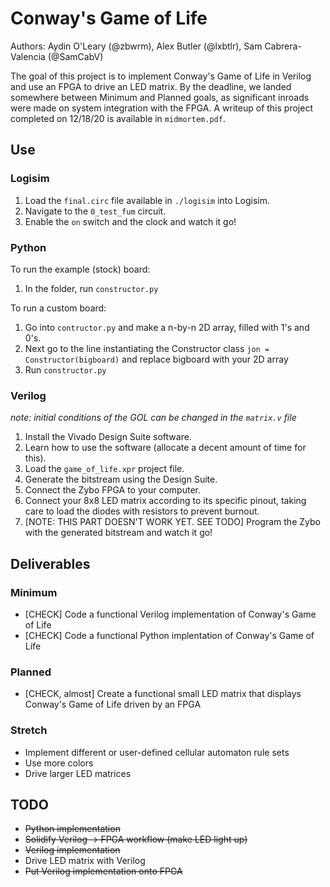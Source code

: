# Conway's Game of Life
Authors: Aydin O'Leary (@zbwrm), Alex Butler (@lxbtlr), Sam Cabrera-Valencia (@SamCabV)

The goal of this project is to implement Conway's Game of Life in Verilog and use an FPGA to drive an LED matrix.
By the deadline, we landed somewhere between Minimum and Planned goals, as significant inroads were made on system integration with the FPGA.
A writeup of this project completed on 12/18/20 is available in `midmortem.pdf`.


## Use
### Logisim
1. Load the `final.circ` file available in `./logisim` into Logisim.
2. Navigate to the `0_test_fum` circuit.
3. Enable the `on` switch and the clock and watch it go!

### Python
To run the example (stock) board:
1. In the folder, run `constructor.py`

To run a custom board:
1. Go into `contructor.py` and make a n-by-n 2D array, filled with 1's and 0's.
2. Next go to the line instantiating the Constructor class `jon = Constructor(bigboard)` and replace bigboard with your 2D array
3. Run `constructor.py`


### Verilog
_note: initial conditions of the GOL can be changed in the `matrix.v` file_
1. Install the Vivado Design Suite software.
2. Learn how to use the software (allocate a decent amount of time for this).
3. Load the `game_of_life.xpr` project file.
4. Generate the bitstream using the Design Suite.
5. Connect the Zybo FPGA to your computer.
6. Connect your 8x8 LED matrix according to its specific pinout, taking care to load the diodes with resistors to prevent burnout.
7. [NOTE: THIS PART DOESN'T WORK YET. SEE TODO] Program the Zybo with the generated bitstream and watch it go!



## Deliverables
### Minimum
 - [CHECK] Code a functional Verilog implementation of Conway's Game of Life
 - [CHECK] Code a functional Python implentation of Conway's Game of Life
### Planned
 - [CHECK, almost] Create a functional small LED matrix that displays Conway's Game of Life driven by an FPGA
### Stretch
 - Implement different or user-defined cellular automaton rule sets
 - Use more colors
 - Drive larger LED matrices

## TODO
 - ~~Python implementation~~
 - ~~Solidify Verilog -> FPGA workflow (make LED light up)~~
 - ~~Verilog implementation~~
 - Drive LED matrix with Verilog
 - ~~Put Verilog implementation onto FPGA~~
